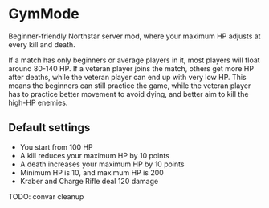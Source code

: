 GymMode
================================================================================

Beginner-friendly Northstar server mod, where your maximum HP adjusts at every kill and death.

If a match has only beginners or average players in it,
most players will float around 80-140 HP.
If a veteran player joins the match, others get more HP after deaths,
while the veteran player can end up with very low HP.
This means the beginners can still practice the game,
while the veteran player has to practice better movement to avoid dying,
and better aim to kill the high-HP enemies.

Default settings
--------------------------------------------------------------------------------

  * You start from 100 HP
  * A kill reduces your maximum HP by 10 points
  * A death increases your maximum HP by 10 points
  * Minimum HP is 10, and maximum HP is 200
  * Kraber and Charge Rifle deal 120 damage

TODO: convar cleanup
